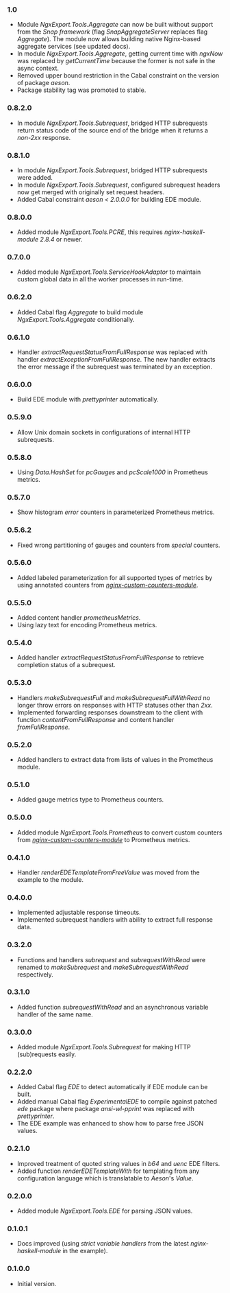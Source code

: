### 1.0

- Module *NgxExport.Tools.Aggregate* can now be built without support from the
  *Snap framework* (flag *SnapAggregateServer* replaces flag *Aggregate*). The
  module now allows building native Nginx-based aggregate services (see updated
  docs).
- In module *NgxExport.Tools.Aggregate*, getting current time with *ngxNow* was
  replaced by *getCurrentTime* because the former is not safe in the async
  context.
- Removed upper bound restriction in the Cabal constraint on the version of
  package *aeson*.
- Package stability tag was promoted to stable.

### 0.8.2.0

- In module *NgxExport.Tools.Subrequest*, bridged HTTP subrequests return status
  code of the source end of the bridge when it returns a *non-2xx* response.

### 0.8.1.0

- In module *NgxExport.Tools.Subrequest*, bridged HTTP subrequests were added.
- In module *NgxExport.Tools.Subrequest*, configured subrequest headers now get
  merged with originally set request headers.
- Added Cabal constraint *aeson &lt; 2.0.0.0* for building EDE module.

### 0.8.0.0

- Added module *NgxExport.Tools.PCRE*, this requires *nginx-haskell-module*
  *2.8.4* or newer.

### 0.7.0.0

- Added module *NgxExport.Tools.ServiceHookAdaptor* to maintain custom global
  data in all the worker processes in run-time.

### 0.6.2.0

- Added Cabal flag *Aggregate* to build module *NgxExport.Tools.Aggregate*
  conditionally.

### 0.6.1.0

- Handler *extractRequestStatusFromFullResponse* was replaced with handler
  *extractExceptionFromFullResponse*. The new handler extracts the error message
  if the subrequest was terminated by an exception.

### 0.6.0.0

- Build EDE module with *prettyprinter* automatically.

### 0.5.9.0

- Allow Unix domain sockets in configurations of internal HTTP subrequests.

### 0.5.8.0

- Using *Data.HashSet* for *pcGauges* and *pcScale1000* in Prometheus metrics.

### 0.5.7.0

- Show histogram *error* counters in parameterized Prometheus metrics.

### 0.5.6.2

- Fixed wrong partitioning of gauges and counters from *special* counters.

### 0.5.6.0

- Added labeled parameterization for all supported types of metrics by using
  annotated counters from
  [*nginx-custom-counters-module*](https://github.com/lyokha/nginx-custom-counters-module).

### 0.5.5.0

- Added content handler *prometheusMetrics*.
- Using lazy text for encoding Prometheus metrics.

### 0.5.4.0

- Added handler *extractRequestStatusFromFullResponse* to retrieve completion
  status of a subrequest.

### 0.5.3.0

- Handlers *makeSubrequestFull* and *makeSubrequestFullWithRead* no longer throw
  errors on responses with HTTP statuses other than *2xx*.
- Implemented forwarding responses downstream to the client with function
  *contentFromFullResponse* and content handler *fromFullResponse*.

### 0.5.2.0

- Added handlers to extract data from lists of values in the Prometheus module.

### 0.5.1.0

- Added gauge metrics type to Prometheus counters.

### 0.5.0.0

- Added module *NgxExport.Tools.Prometheus* to convert custom counters from
  [*nginx-custom-counters-module*](https://github.com/lyokha/nginx-custom-counters-module)
  to Prometheus metrics.

### 0.4.1.0

- Handler *renderEDETemplateFromFreeValue* was moved from the example to the
  module.

### 0.4.0.0

- Implemented adjustable response timeouts.
- Implemented subrequest handlers with ability to extract full response data.

### 0.3.2.0

- Functions and handlers *subrequest* and *subrequestWithRead* were renamed to
  *makeSubrequest* and *makeSubrequestWithRead* respectively.

### 0.3.1.0

- Added function *subrequestWithRead* and an asynchronous variable handler of
  the same name.

### 0.3.0.0

- Added module *NgxExport.Tools.Subrequest* for making HTTP (sub)requests
  easily.

### 0.2.2.0

- Added Cabal flag *EDE* to detect automatically if EDE module can be built.
- Added manual Cabal flag *ExperimentalEDE* to compile against patched *ede*
  package where package *ansi-wl-pprint* was replaced with *prettyprinter*.
- The EDE example was enhanced to show how to parse free JSON values.

### 0.2.1.0

- Improved treatment of quoted string values in *b64* and *uenc* EDE filters.
- Added function *renderEDETemplateWith* for templating from any configuration
  language which is translatable to *Aeson*'s *Value*.

### 0.2.0.0

- Added module *NgxExport.Tools.EDE* for parsing JSON values.

### 0.1.0.1

- Docs improved (using *strict variable handlers* from the latest
  *nginx-haskell-module* in the example).

### 0.1.0.0

- Initial version.

